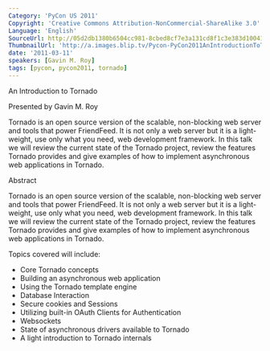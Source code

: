 ```yaml
---
Category: 'PyCon US 2011'
Copyright: 'Creative Commons Attribution-NonCommercial-ShareAlike 3.0'
Language: 'English'
SourceUrl: http://05d2db1380b6504cc981-8cbed8cf7e3a131cd8f1c3e383d10041.r93.cf2.rackcdn.com/pycon-us-2011/416_an-introduction-to-tornado.mp4
ThumbnailUrl: 'http://a.images.blip.tv/Pycon-PyCon2011AnIntroductionToTornado238.png'
date: '2011-03-11'
speakers: [Gavin M. Roy]
tags: [pycon, pycon2011, tornado]
---
```

An Introduction to Tornado

Presented by Gavin M. Roy

Tornado is an open source version of the scalable, non-blocking web server and
tools that power FriendFeed. It is not only a web server but it is a light-
weight, use only what you need, web development framework. In this talk we
will review the current state of the Tornado project, review the features
Tornado provides and give examples of how to implement asynchronous web
applications in Tornado.

Abstract

Tornado is an open source version of the scalable, non-blocking web server and
tools that power FriendFeed. It is not only a web server but it is a light-
weight, use only what you need, web development framework. In this talk we
will review the current state of the Tornado project, review the features
Tornado provides and give examples of how to implement asynchronous web
applications in Tornado.

Topics covered will include:

  * Core Tornado concepts 
  * Building an asynchronous web application 
  * Using the Tornado template engine 
  * Database Interaction 
  * Secure cookies and Sessions 
  * Utilizing built-in OAuth Clients for Authentication 
  * Websockets 
  * State of asynchronous drivers available to Tornado 
  * A light introduction to Tornado internals 

